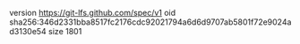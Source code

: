 version https://git-lfs.github.com/spec/v1
oid sha256:346d2331bba8517fc2176cdc92021794a6d6d9707ab5801f72e9024ad3130e54
size 1801
